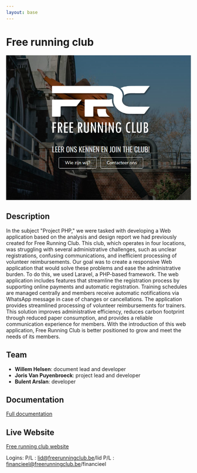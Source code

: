 ```yaml
--- 
layout: base
---
```


# Free running club

![frc](frc.png)

## Description
In the subject "Project PHP," we were tasked with developing a Web application based on the analysis and design report we had previously created for Free Running Club. This club, which operates in four locations, was struggling with several administrative challenges, such as unclear registrations, confusing communications, and inefficient processing of volunteer reimbursements. Our goal was to create a responsive Web application that would solve these problems and ease the administrative burden. To do this, we used Laravel, a PHP-based framework.
The web application includes features that streamline the registration process by supporting online payments and automatic registration. Training schedules are managed centrally and members receive automatic notifications via WhatsApp message in case of changes or cancellations. The application provides streamlined processing of volunteer reimbursements for trainers. This solution improves administrative efficiency, reduces carbon footprint through reduced paper consumption, and provides a reliable communication experience for members. With the introduction of this web application, Free Running Club is better positioned to grow and meet the needs of its members.
## Team
- **Willem Helsen**: document lead and developer
- **Joris Van Puyenbroeck**: project lead and developer
- **Bulent Arslan**: developer


## Documentation
[Full documentation](https://wt-1-2022.netlify.app/)

## Live Website
[Free running club website](https://freerunningclub.willemhelsen.be/)

Logins:
P/L : lid@freerunningclub.be/lid
P/L : financieel@freerunningclub.be/financieel

